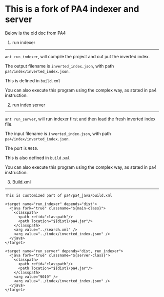 This is a fork of PA4 indexer and server 
========================================

Below is the old doc from PA4 

1. run indexer
--------------

`ant run_indexer`, will compile the project and out put the inverted index.

The output filename is `inverted_index.json`, with path `pa4/index/inverted_index.json`.

This is defined in `build.xml`

You can also execute this program using the complex way, as stated in pa4 instruction.

2. run index server
-------------------

`ant run_server`, will run indexer first and then load the fresh inverted index file.

The input filename is `inverted_index.json`, with path `pa4/index/inverted_index.json`.

The port is `9010`.

This is also defined in `build.xml`

You can also execute this program using the complex way, as stated in pa4 instruction.



3. Build.xml
-----------

```
This is customized part of pa4/pa4_java/build.xml 

<target name="run_indexer" depends="dist">
  <java fork="true" classname="${main-class}">
    <classpath>
      <path refid="classpath"/>
      <path location="${dist}/pa4.jar"/>
    </classpath>
    <arg value="../search.xml" />
    <arg value="../index/inverted_index.json" />
  </java>
</target>

<target name="run_server" depends="dist, run_indexer">
  <java fork="true" classname="${server-class}">
    <classpath>
      <path refid="classpath"/>
      <path location="${dist}/pa4.jar"/>
    </classpath>
    <arg value="9010" />
    <arg value="../index/inverted_index.json" />
  </java>
</target>
```
